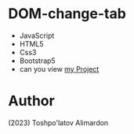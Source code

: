 # DOM-change-tab
- JavaScript 
- HTML5
- Css3
- Bootstrap5
- can you view [my Project](https://toshpulatovalimardon.github.io/BookShop/)
# Author 
(2023) Toshpo'latov Alimardon
